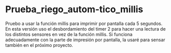 # Prueba_riego_autom-tico_millis
Pruebo a usar la función millis para imprimir por pantalla cada 5 segundos. En esta versión uso el desbordamiento del timer 2 para hacer una lectura de los distintos sensores en vez de la función millis. Si funciona adecuadamente con la parte de impresión por pantalla, la usaré para sensar también en el próximo proyecto.
